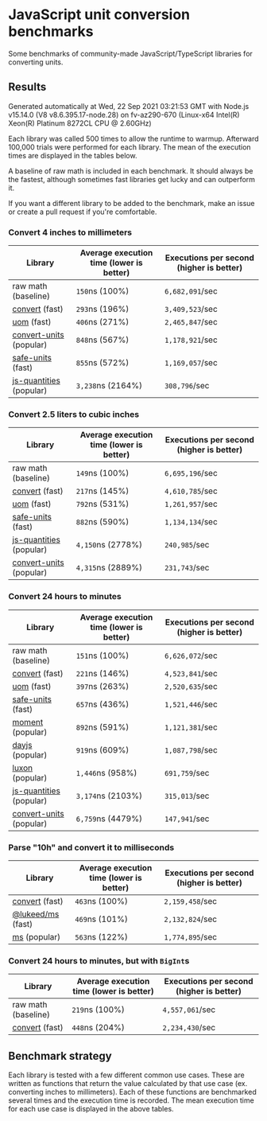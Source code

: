 # JavaScript unit conversion benchmarks

Some benchmarks of community-made JavaScript/TypeScript libraries for converting units.

## Results

<!-- beginblock(results) -->

Generated automatically at Wed, 22 Sep 2021 03:21:53 GMT with Node.js v15.14.0 (V8 v8.6.395.17-node.28) on fv-az290-670 (Linux-x64 Intel(R) Xeon(R) Platinum 8272CL CPU @ 2.60GHz)

Each library was called 500 times to allow the runtime to warmup.
Afterward 100,000 trials were performed for each library.
The mean of the execution times are displayed in the tables below.

A baseline of raw math is included in each benchmark.
It should always be the fastest, although sometimes fast libraries get lucky and can outperform it.

If you want a different library to be added to the benchmark, make an issue or create a pull request if you're comfortable.

### Convert 4 inches to millimeters

| Library                                                            | Average execution time (lower is better) | Executions per second (higher is better) |
| ------------------------------------------------------------------ | ---------------------------------------- | ---------------------------------------- |
| raw math (baseline)                                                | `150`ns (100%)                           | `6,682,091`/sec                          |
| [convert](https://npmjs.com/package/convert) (fast)                | `293`ns (196%)                           | `3,409,523`/sec                          |
| [uom](https://npmjs.com/package/uom) (fast)                        | `406`ns (271%)                           | `2,465,847`/sec                          |
| [convert-units](https://npmjs.com/package/convert-units) (popular) | `848`ns (567%)                           | `1,178,921`/sec                          |
| [safe-units](https://npmjs.com/package/safe-units) (fast)          | `855`ns (572%)                           | `1,169,057`/sec                          |
| [js-quantities](https://npmjs.com/package/js-quantities) (popular) | `3,238`ns (2164%)                        | `308,796`/sec                            |

### Convert 2.5 liters to cubic inches

| Library                                                            | Average execution time (lower is better) | Executions per second (higher is better) |
| ------------------------------------------------------------------ | ---------------------------------------- | ---------------------------------------- |
| raw math (baseline)                                                | `149`ns (100%)                           | `6,695,196`/sec                          |
| [convert](https://npmjs.com/package/convert) (fast)                | `217`ns (145%)                           | `4,610,785`/sec                          |
| [uom](https://npmjs.com/package/uom) (fast)                        | `792`ns (531%)                           | `1,261,957`/sec                          |
| [safe-units](https://npmjs.com/package/safe-units) (fast)          | `882`ns (590%)                           | `1,134,134`/sec                          |
| [js-quantities](https://npmjs.com/package/js-quantities) (popular) | `4,150`ns (2778%)                        | `240,985`/sec                            |
| [convert-units](https://npmjs.com/package/convert-units) (popular) | `4,315`ns (2889%)                        | `231,743`/sec                            |

### Convert 24 hours to minutes

| Library                                                            | Average execution time (lower is better) | Executions per second (higher is better) |
| ------------------------------------------------------------------ | ---------------------------------------- | ---------------------------------------- |
| raw math (baseline)                                                | `151`ns (100%)                           | `6,626,072`/sec                          |
| [convert](https://npmjs.com/package/convert) (fast)                | `221`ns (146%)                           | `4,523,841`/sec                          |
| [uom](https://npmjs.com/package/uom) (fast)                        | `397`ns (263%)                           | `2,520,635`/sec                          |
| [safe-units](https://npmjs.com/package/safe-units) (fast)          | `657`ns (436%)                           | `1,521,446`/sec                          |
| [moment](https://npmjs.com/package/moment) (popular)               | `892`ns (591%)                           | `1,121,381`/sec                          |
| [dayjs](https://npmjs.com/package/dayjs) (popular)                 | `919`ns (609%)                           | `1,087,798`/sec                          |
| [luxon](https://npmjs.com/package/luxon) (popular)                 | `1,446`ns (958%)                         | `691,759`/sec                            |
| [js-quantities](https://npmjs.com/package/js-quantities) (popular) | `3,174`ns (2103%)                        | `315,013`/sec                            |
| [convert-units](https://npmjs.com/package/convert-units) (popular) | `6,759`ns (4479%)                        | `147,941`/sec                            |

### Parse "10h" and convert it to milliseconds

| Library                                                   | Average execution time (lower is better) | Executions per second (higher is better) |
| --------------------------------------------------------- | ---------------------------------------- | ---------------------------------------- |
| [convert](https://npmjs.com/package/convert) (fast)       | `463`ns (100%)                           | `2,159,458`/sec                          |
| [@lukeed/ms](https://npmjs.com/package/@lukeed/ms) (fast) | `469`ns (101%)                           | `2,132,824`/sec                          |
| [ms](https://npmjs.com/package/ms) (popular)              | `563`ns (122%)                           | `1,774,895`/sec                          |

### Convert 24 hours to minutes, but with `BigInt`s

| Library                                             | Average execution time (lower is better) | Executions per second (higher is better) |
| --------------------------------------------------- | ---------------------------------------- | ---------------------------------------- |
| raw math (baseline)                                 | `219`ns (100%)                           | `4,557,061`/sec                          |
| [convert](https://npmjs.com/package/convert) (fast) | `448`ns (204%)                           | `2,234,430`/sec                          |

<!-- endblock(results) -->

## Benchmark strategy

Each library is tested with a few different common use cases.
These are written as functions that return the value calculated by that use case (ex. converting inches to millimeters).
Each of these functions are benchmarked several times and the execution time is recorded.
The mean execution time for each use case is displayed in the above tables.
